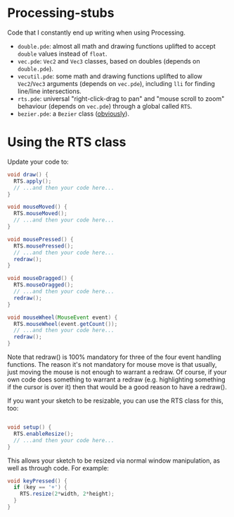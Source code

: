 # Processing-stubs

Code that I constantly end up writing when using Processing.

- `double.pde`: almost all math and drawing functions uplifted to accept `double` values instead of `float`.
- `vec.pde`: `Vec2` and `Vec3` classes, based on doubles (depends on `double.pde`).
- `vecutil.pde`: some math and drawing functions uplifted to allow `Vec2`/`Vec3` arguments (depends on `vec.pde`), including `lli` for finding line/line intersections.
- `rts.pde`: universal "right-click-drag to pan" and "mouse scroll to zoom" behaviour (depends on `vec.pde`) through a global called `RTS`.
- `bezier.pde`: a `Bezier` class ([obviously](https://pomax.github.io/bezierinfo)).

# Using the RTS class

Update your code to:

```java
void draw() {
  RTS.apply();
  // ...and then your code here... 
}

void mouseMoved() {
  RTS.mouseMoved();
  // ...and then your code here...  
}

void mousePressed() {
  RTS.mousePressed();
  // ...and then your code here...  
  redraw();  
}

void mouseDragged() {
  RTS.mouseDragged();  
  // ...and then your code here...  
  redraw();
}

void mouseWheel(MouseEvent event) {
  RTS.mouseWheel(event.getCount());
  // ...and then your code here...  
  redraw();
}
```

Note that redraw() is 100% mandatory for three of the four event handling functions. The reason it's not mandatory for mouse move is that usually, just moving the mouse is not enough to warrant a redraw. Of course, if your own code does something to warrant a redraw (e.g. highlighting something if the cursor is over it) then that would be a good reason to have a redraw().

If you want your sketch to be resizable, you can use the RTS class for this, too:

```java

void setup() {
  RTS.enableResize();
  // ...and then your code here...
}
```
This allows your sketch to be resized via normal window manipulation, as well as through code. For example:

```java
void keyPressed() {
  if (key == '+') {
    RTS.resize(2*width, 2*height);
  }
}
```
